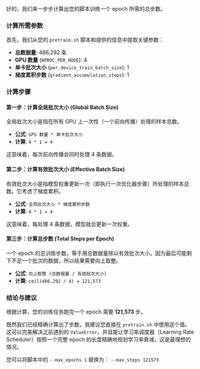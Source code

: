 好的，我们来一步步计算出您的脚本训练一个 epoch 所需的总步数。

### 计算所需参数

首先，我们从您的 `pretrain.sh` 脚本和提供的信息中提取关键参数：

*   **总数据量**: 486,292 条
*   **GPU 数量** (`NPROC_PER_NODE`): 4
*   **单卡批次大小** (`per_device_train_batch_size`): 1
*   **梯度累积步数** (`gradient_accumulation_steps`): 1

### 计算步骤

#### 第一步：计算全局批次大小 (Global Batch Size)

全局批次大小是指在所有 GPU 上一次性（一个前向传播）处理的样本总数。

*   **公式**: `GPU 数量 * 单卡批次大小`
*   **计算**: `4 * 1 = 4`

这意味着，每次前向传播会同时处理 4 条数据。

#### 第二步：计算有效批次大小 (Effective Batch Size)

有效批次大小是指模型权重更新一次（即执行一次优化器步骤）所处理的样本总数。它考虑了梯度累积。

*   **公式**: `全局批次大小 * 梯度累积步数`
*   **计算**: `4 * 1 = 4`

这意味着，每处理 4 条数据，模型就会更新一次权重。

#### 第三步：计算总步数 (Total Steps per Epoch)

一个 epoch 的总训练步数，等于用总数据量除以有效批次大小。因为最后可能剩下不足一个批次的数据，所以结果需要向上取整。

*   **公式**: `向上取整 (总数据量 / 有效批次大小)`
*   **计算**: `ceil(486,292 / 4) = 121,573`

### 结论与建议

根据计算，您的训练任务跑完一个 epoch 需要 **121,573** 步。

既然我们已经精确计算出了步数，我建议您直接在 `pretrain.sh` 中使用这个值。这可以完美解决之前遇到的 `ValueError`，并且能让学习率调度器（Learning Rate Scheduler）按照一个完整 epoch 的长度精确地规划学习率衰减，这是最理想的情况。

您可以将脚本中的 `--max_epochs 1` 替换为：
`--max_steps 121573`